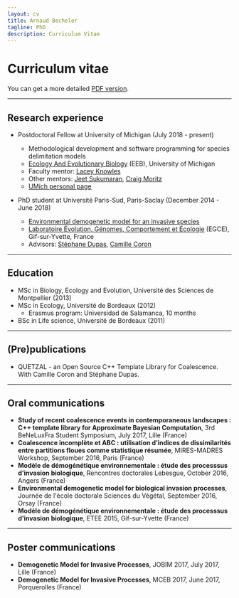 ```yaml
---
layout: cv
title: Arnaud Becheler
tagline: PhD
description: Curriculum Vitae
---
```


# Curriculum vitae

You can get a more detailed [PDF version](../pdfs/cv.pdf).

**********************************

## Research experience

* Postdoctoral Fellow at University of Michigan (July 2018 - present)
  * Methodological development and software programming for species delimitation models
  * [Ecology And Evolutionary Biology](https://lsa.umich.edu/eeb) (EEB), University of Michigan
  * Faculty mentor: [Lacey Knowles](https://lsa.umich.edu/eeb/people/faculty/knowlesl.html)
  * Other mentors: [Jeet Sukumaran](http://jeetblogs.org/), [Craig Moritz](http://biology.anu.edu.au/people/craig-moritz)
  * [UMich personal page](https://lsa.umich.edu/ummz/people/postdoctoral-fellows/arnaud-becheler.html)

* PhD student at Université Paris-Sud, Paris-Saclay (December 2014 - June 2018)
  * [Environmental demogenetic model for an invasive species](http://www.theses.fr/s143741)
  * [Laboratoire Évolution, Génomes, Comportement et Écologie](http://www.egce.cnrs-gif.fr/?lang=en) (EGCE), Gif-sur-Yvette, France
  * Advisors: [Stéphane Dupas](http://www.egce.cnrs-gif.fr/?p=722), [Camille Coron](https://www.math.u-psud.fr/~ccoron/)  

**********************************

## Education

* MSc in Biology, Ecology and Evolution, Université des Sciences de Montpellier (2013)
* MSc in Ecology, Université de Bordeaux (2012)
  * Erasmus program: Universidad de Salamanca, 10 months
* BSc in Life science, Université de Bordeaux (2011)

**********************************

## (Pre)publications

* QUETZAL - an Open Source C++ Template Library for Coalescence. With Camille Coron and Stéphane Dupas.

**********************************

## Oral communications

* **Study of recent coalescence events in contemporaneous landscapes : C++ template library for Approximate Bayesian Computation**, 3rd BeNeLuxFra Student Symposium, July 2017, Lille (France)
* **Coalescence incomplète et ABC : utilisation d’indices de dissimilarités entre partitions floues comme statistique résumée**, MIRES-MADRES Workshop, September 2016, Paris (France)
* **Modèle de démogénétique environnementale : étude des processsus d’invasion biologique**, Rencontres doctorales Lebesgue, October 2016, Angers (France)
* **Environmental demogenetic model for biological invasion processes**, Journée de l'école doctorale Sciences du Végétal, September 2016, Orsay (France)
* **Modèle de démogénétique environnementale : étude des processsus d’invasion biologique**, ETEE 2015, Gif-sur-Yvette (France)

**********************************

## Poster communications

* **Demogenetic Model for Invasive Processes**, JOBIM 2017, July 2017, Lille (France)
* **Demogenetic Model for Invasive Processes**, MCEB 2017, June 2017, Porquerolles (France)
